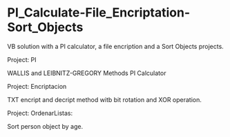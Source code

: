 # PI_Calculate-File_Encriptation-Sort_Objects
VB solution with a PI calculator, a file encription and a Sort Objects projects.

Project: PI

WALLIS and LEIBNITZ-GREGORY Methods PI Calculator

Project: Encriptacion 

TXT encript and decript method witb bit rotation and XOR operation.

Project: OrdenarListas: 

Sort person object by age.
